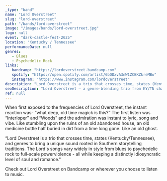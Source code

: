 ```yaml
---
_type: "band"
name: "Lord Overstreet"
slug: "lord-overstreet"
path: "/bands/lord-overstreet"
image: "/images/bands/lord-overstreet.jpg"
logo: null
event: "dark-castle-fest-2025"
location: "Kentucky / Tennessee"
performanceDate: null
genres:
   - Blues
   - Psychedelic Rock
links:
   bandcamp: "https://lordoverstreet.bandcamp.com"
   spotify: "https://open.spotify.com/artist/6bODxvA3nW1ZCBKZkreMBw"
   instagram: "https://www.instagram.com/lordoverstreet"
description: "Lord Overstreet is a trio that crosses time, states (Kentucky/Tennessee), and genres to bring a unique sound rooted in Southern storytelling traditions. The Lord's songs vary widely in style from blues to psychedelic rock to full-scale powerviolence - all while keeping a distinctly idiosyncratic level of soul and romance."
seoDescription: "Lord Overstreet — a genre-blending trio from KY/TN channeling Southern storytelling through blues, psych rock, and raw powerviolence with haunting soul."
ref: null
---
```


When first exposed to the frequencies of Lord Overstreet, the instant reaction was- “what deep, old time magick is this?”
The first listen was “Interloper” and “Woods” and the admiration was instant to lyric, song and vibe.
Like stumbling upon the ruins of an old abandoned house, an old medicine bottle half buried in dirt from a time long gone.
Like an old ghost. 

“Lord Overstreet is a trio that crosses time, states (Kentucky/Tennessee), and genres to bring a unique sound rooted in Southern storytelling traditions. The Lord's songs vary widely in style from blues to psychedelic rock to full-scale powerviolence - all while keeping a distinctly idiosyncratic level of soul and romance."

Check out Lord Overstreet on Bandcamp or wherever you choose to listen to music.